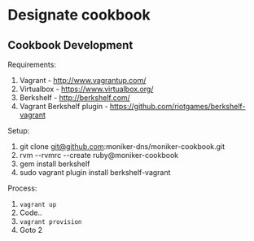 # Designate cookbook

## Cookbook Development

Requirements:

1. Vagrant - http://www.vagrantup.com/
2. Virtualbox - https://www.virtualbox.org/
3. Berkshelf - http://berkshelf.com/
4. Vagrant Berkshelf plugin - https://github.com/riotgames/berkshelf-vagrant

Setup:

1. git clone git@github.com:moniker-dns/moniker-cookbook.git
2. rvm --rvmrc --create ruby@moniker-cookbook
3. gem install berkshelf
4. sudo vagrant plugin install berkshelf-vagrant

Process:

1. `vagrant up`
2. Code..
3. `vagrant provision`
4. Goto 2
